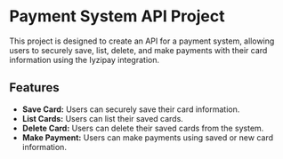 # Payment System API Project

This project is designed to create an API for a payment system, allowing users to securely save, list, delete, and make payments with their card information using the Iyzipay integration.

## Features

- **Save Card:** Users can securely save their card information.
- **List Cards:** Users can list their saved cards.
- **Delete Card:** Users can delete their saved cards from the system.
- **Make Payment:** Users can make payments using saved or new card information.
